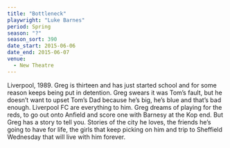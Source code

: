 ```yaml
---
title: "Bottleneck"
playwright: "Luke Barnes"
period: Spring
season: "?"
season_sort: 390
date_start: 2015-06-06
date_end: 2015-06-07
venue:
  - New Theatre
---
```


Liverpool, 1989. Greg is thirteen and has just started school and for some reason keeps being put in detention. Greg swears it was Tom’s fault, but he doesn’t want to upset Tom’s Dad because he’s big, he’s blue and that’s bad enough. Liverpool FC are everything to him. Greg dreams of playing for the reds, to go out onto Anfield and score one with Barnesy at the Kop end. But Greg has a story to tell you. Stories of the city he loves, the friends he’s going to have for life, the girls that keep picking on him and trip to Sheffield Wednesday that will live with him forever.
